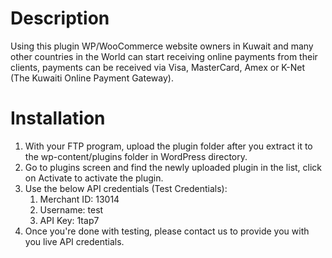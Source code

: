 # Description
Using this plugin WP/WooCommerce website owners in Kuwait and many other countries in the World can start receiving online payments from their clients, payments can be received via Visa, MasterCard, Amex or K-Net (The Kuwaiti Online Payment Gateway).

# Installation
 1. With your FTP program, upload the plugin folder after you extract it to the wp-content/plugins folder in WordPress directory.
 2. Go to plugins screen and find the newly uploaded plugin in the list, click on Activate to activate the plugin.
 3. Use the below API credentials (Test Credentials):
	1. Merchant ID: 13014
	2. Username: test
	3. API Key: 1tap7
 4. Once you're done with testing, please contact us to provide you with you live API credentials.




